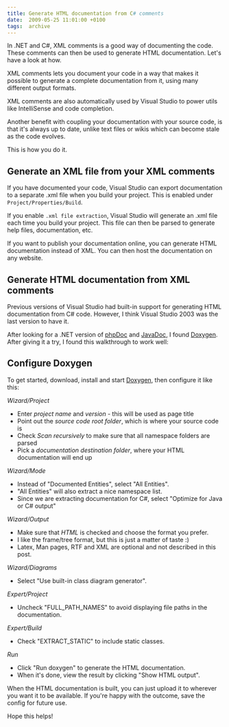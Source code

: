 ```yaml
---
title: Generate HTML documentation from C# comments
date:  2009-05-25 11:01:00 +0100
tags:  archive
---
```


In .NET and C#, XML comments is a good way of documenting the code. These comments can then be used to generate HTML documentation. Let's have a look at how.

XML comments lets you document your code in a way that makes it possible to generate a complete documentation from it, using many different output formats.

XML comments are also automatically used by Visual Studio to power utils like IntelliSense and code completion.

Another benefit with coupling your documentation with your source code, is that it's always up to date, unlike text files or wikis which can become stale as the code evolves.

This is how you do it.


## Generate an XML file from your XML comments

If you have documented your code, Visual Studio can export documentation to a separate .xml file when you build your project. This is enabled  under `Project/Properties/Build`.

If you enable `.xml file extraction`, Visual Studio will generate an .xml file each time you build your project. This file can then be parsed to generate help files, documentation, etc.

If you want to publish your documentation online, you can generate HTML documentation instead of XML. You can then host the documentation on any website.


## Generate HTML documentation from XML comments

Previous versions of Visual Studio had built-in support for generating HTML documentation from C# code. However, I think Visual Studio 2003 was the last version to have it.

After looking for a .NET version of [phpDoc](http://www.phpdoc.org) and [JavaDoc](http://www.google.se/url?q=http://java.sun.com/j2se/javadoc), I found [Doxygen](http://www.stack.nl/~dimitri/doxygen/). After giving it a try, I found this walkthrough to work well:


## Configure Doxygen

To get started, download, install and start [Doxygen](http://www.stack.nl/~dimitri/doxygen/), then configure it like this:

*Wizard/Project*
* Enter *project name* and *version* - this will be used as page title
* Point out the *source code root folder*, which is where your source code is
* Check *Scan recursively* to make sure that all namespace folders are parsed
* Pick a *documentation destination folder*, where your HTML documentation will end up

*Wizard/Mode*
* Instead of "Documented Entities", select "All Entities".
* "All Entities" will also extract a nice namespace list.
* Since we are extracting documentation for C#, select "Optimize for Java or C# output"

*Wizard/Output*
* Make sure that *HTML* is checked and choose the format you prefer.
* I like the frame/tree format, but this is just a matter of taste :)
* Latex, Man pages, RTF and XML are optional and not described in this post.

*Wizard/Diagrams*
* Select "Use built-in class diagram generator".

*Expert/Project*
* Uncheck "FULL_PATH_NAMES" to avoid displaying file paths in the documentation.

*Expert/Build*
* Check "EXTRACT_STATIC" to include static classes.

*Run*
* Click "Run doxygen" to generate the HTML documentation. 
* When it's done, view the result by clicking "Show HTML output". 

When the HTML documentation is built, you can just upload it to wherever you want it to be available. If you're happy with the outcome, save the config for future use.

Hope this helps!
